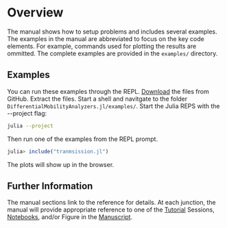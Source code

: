# Overview

The manual shows how to setup problems and includes several examples. The examples in the manual are abbreviated to focus on the key code elements. For example, commands used for plotting the results are ommitted. The complete examples are provided in the ```examples/``` directory. 


## Examples
You can run these examples through the REPL. [Download](https://github.com/mdpetters/DifferentialMobilityAnalyzers.jl/archive/master.zip) the files from GitHub. Extract the files. Start a shell and navitgate to the folder ```DifferentialMobilityAnalyzers.jl/examples/```. Start the Julia REPS with the --project flag:

```bash
julia --project
```

Then run one of the examples from the REPL prompt.

```julia
julia> include("tranmsission.jl")
```

The plots will show up in the browser.

## Further Information
The manual sections link to the reference for details. At each junction, the manual will provide appropriate reference to one of the [Tutorial](@ref) Sessions, [Notebooks](@ref), and/or Figure in the [Manuscript](https://www.tandfonline.com/doi/full/10.1080/02786826.2018.1530724).
